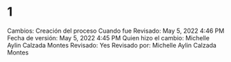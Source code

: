 # 1

Cambios: Creación del proceso
Cuando fue Revisado: May 5, 2022 4:46 PM
Fecha de  versión: May 5, 2022 4:45 PM
Quien hizo el cambio: Michelle Aylin Calzada Montes
Revisado: Yes
Revisado por: Michelle Aylin Calzada Montes